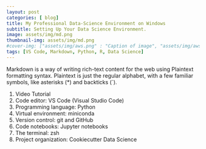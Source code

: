 ```yaml
---
layout: post
categories: [ blog]
title: My Professional Data-Science Environment on Windows
subtitle: Setting Up Your Data Science Environment.
image: assets/img/md.png
thumbnail-img: assets/img/md.png
#cover-img: ["assets/img/aws.png" : "Caption of image", "assets/img/aws.png" : "Caption of image"]
tags: [VS Code, Markdown, Python, R, Data Science]
---
```

<style>
r { color: Red }
o { color: Orange }
g { color: Green }
b { color: Blue }
</style>
<!--- -------Introduction-------- --->
Markdown is a way of writing rich-text content for the web using Plaintext formatting syntax. Plaintext is just the regular alphabet, with a few familiar symbols, like asterisks (*) and backticks (`).  

1. Video Tutorial
2. Code editor: VS Code (Visual Studio Code)
3. Programming language: Python
4. Virtual environment: miniconda
5. Version control: git and GitHub
6. Code notebooks: Jupyter notebooks
7. The terminal: zsh
8. Project organization: Cookiecutter Data Science 


  